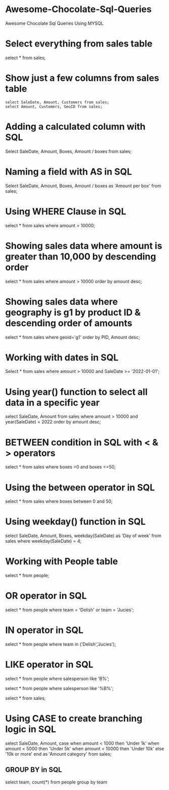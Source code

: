 # Awesome-Chocolate-Sql-Queries

Awesome Chocolate Sql Queries Using MYSQL 

# Select everything from sales table

   select * from sales;

# Show just a few columns from sales table

    select SaleDate, Amount, Customers from sales;
    select Amount, Customers, GeoID from sales;

# Adding a calculated column with SQL

Select SaleDate, Amount, Boxes, Amount / boxes  from sales;

# Naming a field with AS in SQL

Select SaleDate, Amount, Boxes, Amount / boxes as 'Amount per box'  from sales;

# Using WHERE Clause in SQL

select * from sales
where amount > 10000;

# Showing sales data where amount is greater than 10,000 by descending order

select * from sales
where amount > 10000
order by amount desc;

# Showing sales data where geography is g1 by product ID & descending order of amounts

select * from sales
where geoid='g1'
order by PID, Amount desc;

# Working with dates in SQL

Select * from sales
where amount > 10000 and SaleDate >= '2022-01-01';

# Using year() function to select all data in a specific year

select SaleDate, Amount from sales
where amount > 10000 and year(SaleDate) = 2022
order by amount desc;

# BETWEEN condition in SQL with < & > operators

select * from sales
where boxes >0 and boxes <=50;

# Using the between operator in SQL

select * from sales
where boxes between 0 and 50;

# Using weekday() function in SQL

select SaleDate, Amount, Boxes, weekday(SaleDate) as 'Day of week'
from sales
where weekday(SaleDate) = 4;

# Working with People table

select * from people;

# OR operator in SQL

select * from people
where team = 'Delish' or team = 'Jucies';

# IN operator in SQL

select * from people
where team in ('Delish','Jucies');

# LIKE operator in SQL

select * from people
where salesperson like 'B%';

select * from people
where salesperson like '%B%';

select * from sales;

# Using CASE to create branching logic in SQL

select 	SaleDate, Amount,
		case 	when amount < 1000 then 'Under 1k'
				when amount < 5000 then 'Under 5k'
                when amount < 10000 then 'Under 10k'
			else '10k or more'
		end as 'Amount category'
from sales;

## GROUP BY in SQL

select team, count(*) from people
group by team
